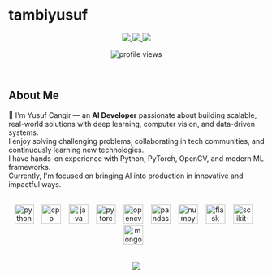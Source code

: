 # tambiyusuf

<p align="center">
  <a href="https://medium.com/@yusufcangir">
    <img src="https://img.shields.io/badge/Medium-757575?style=for-the-badge&logo=medium&logoColor=white" />
  </a>
  <a href="https://www.linkedin.com/in/yusufcangir/">
    <img src="https://img.shields.io/badge/LinkedIn-0A66C2?style=for-the-badge&logo=linkedin&logoColor=white" />
  </a>
  <a href="https://www.kaggle.com/josecode1">
    <img src="https://img.shields.io/badge/Kaggle-20BEFF?style=for-the-badge&logo=kaggle&logoColor=white" />
  </a>
</p>

<p align="center">
  <img src="https://komarev.com/ghpvc/?username=tambiyusuf&style=flat-square" alt="profile views" />
</p>

<br/>

## About Me

👋 I'm Yusuf Cangir — an **AI Developer** passionate about building scalable, real-world solutions with deep learning, computer vision, and data-driven systems.  
I enjoy solving challenging problems, collaborating in tech communities, and continuously learning new technologies.  
I have hands-on experience with Python, PyTorch, OpenCV, and modern ML frameworks.  
Currently, I'm focused on bringing AI into production in innovative and impactful ways.

<br/>

<div align="center">
  <img src="https://icon.icepanel.io/Technology/svg/Python.svg" height="38" alt="python" />
  <img width="8"/>
  <img src="https://cdn.worldvectorlogo.com/logos/c.svg" height="38" alt="cpp" />
  <img width="8"/>
  <img src="https://www.vectorlogo.zone/logos/java/java-icon.svg" height="38" alt="java" />
  <img width="8"/>
  <img src="https://cdn.worldvectorlogo.com/logos/pytorch-2.svg" height="38" alt="pytorch" />
  <img width="8"/>
  <img src="https://icon.icepanel.io/Technology/svg/OpenCV.svg" height="38" alt="opencv" />
  <img width="8"/>
  <img src="https://cdn.worldvectorlogo.com/logos/pandas.svg" height="38" alt="pandas"/>
  <img width="8"/>
  <img src="https://icon.icepanel.io/Technology/svg/NumPy.svg" height="38" alt="numpy"/>
  <img width="8"/>
  <img src="https://icon.icepanel.io/Technology/svg/Flask.svg" height="38" alt="flask"/>
  <img width="8"/>
  <img src="https://icon.icepanel.io/Technology/svg/scikit-learn.svg" height="38" alt="scikit-learn"/>
  <img width="8"/>
  <img src="https://icon.icepanel.io/Technology/svg/MongoDB.svg" height="38" alt="mongodb"/>
  <img width="8"/>
</div>

<br/>

<p align="center">
  <img src="https://github-readme-stats.vercel.app/api?username=tambiyusuf&show_icons=true&theme=radical&count_private=true&hide_title=true" />
</p>

